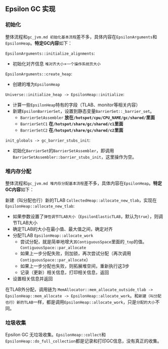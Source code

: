 
## Epsilon GC 实现
### 初始化
整体流程和`gc_jvm.md 初始化基本流程`差不多，具体内容在`EpsilonArguments`和`EpsilonHeap`。**特定GC内容**如下：

`EpsilonArguments::initialize_alignments`:
- 初始化对齐信息 `堆对齐大小`=`一个操作系统页大小`

`EpsilonArguments::create_heap`:
- 创建的堆为`EpsilonHeap`

`Universe::initialize_heap -> EpsilonHeap::initialize`:
- 计算一些`EpsilonHeap`特有的字段（TLAB、monitor等相关内容）
- 新建`EpsilonBarrierSet`，设置到静态变量`BarrierSet::_barrier_set`。
  - `BarrierSetAssembler` **放在`/hotspot/cpu/CPU_NAME/gc/shared/`里面**
  - `BarrierSetC1` **在`/hotspot/share/gc/shared/c1`里面**
  - `BarrierSetC2` **在`/hotspot/share/gc/shared/c2`里面**

`init_globals -> gc_barrier_stubs_init`:
- 初始化`BarrierSet`的`BarrierSetAssembler`，即调用`BarrierSetAssembler::barrier_stubs_init`，这里操作为空。


### 堆内存分配
整体流程和`gc_jvm.md 堆内存分配基本流程`差不多，具体内容在`EpsilonHeap`。**特定GC内容**如下：

新建（叫分配也行）新的TLAB `CollectedHeap::allocate_new_tlab`，实现在`EpsilonHeap::allocate_new_tlab`:
- 如果参数设置了`弹性调节TLAB大小`（`EpsilonElasticTLAB`，默认为`true`），则调节TLAB大小
- 确定TLAB的大小在最小值、最大值之间，确定对齐
- 分配TLAB `EpsilonHeap::allocate_work`
  - 尝试分配，就是简单地增大`其ContiguousSpace`里面的`_top`的值。 `ContiguousSpace::par_allocate`
  - 如果上一步分配失败，则加锁，再次尝试分配（再次调用`ContiguousSpace::par_allocate`）
  - 如果上一步分配也失败，则拓展堆空间，重新执行这3步
  - 记录（更新）相关信息，打印相关信息，返回
- 设置相关信息并返回

在TLAB外分配，调用链为 `MemAllocator::mem_allocate_outside_tlab -> EpsilonHeap::mem_allocate -> EpsilonHeap::allocate_work`。和`新建（叫分配也行）新的TLAB`一样，都是调用`EpsilonHeap::allocate_work`，只是`分配的大小`不同。

### 垃圾收集
Epsilon GC 无垃圾收集。`EpsilonHeap::collect`和`EpsilonHeap::do_full_collection`都是记录和打印GC信息，没有真正的收集。

